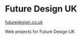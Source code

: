 # Future Design UK

[futuredesign.co.uk](https://www.futuredesign.co.uk/)

Web projects for Future Design UK
